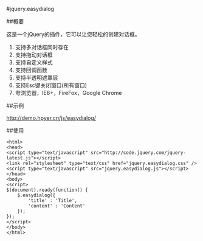 #jquery.easydialog

##概要

这是一个jQuery的插件，它可以让您轻松的创建对话框。

1. 支持多对话框同时存在
2. 支持拖动对话框
3. 支持自定义样式
4. 支持回调函数
5. 支持半透明遮罩层
6. 支持Esc键关闭窗口(所有窗口)
7. 夸浏览器，IE6+，FireFox，Google Chrome

##示例

http://demo.hpyer.cn/js/easydialog/

##使用

    <html>
    <head>
    <script type="text/javascript" src="http://code.jquery.com/jquery-latest.js"></script>
    <link rel="stylesheet" type="text/css" href="jquery.easydialog.css" />
    <script type="text/javascript" src="jquery.easydialog.js"></script>
    </head>
    <body>
    <script>
    $(document).ready(function() {
        $.easydialog({
            'title' : 'Title',
            'content' : 'Content'
        });
    });
    </script>
    </body>
    </html>
